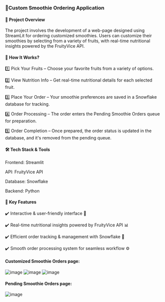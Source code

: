 ### 🥤Custom Smoothie Ordering Application

#### 🌟 Project Overview
The project involves the development of a web-page designed using StreamLit for ordering customized smoothies. Users can customize their smoothies by selecting from a variety of fruits, with real-time nutritional insights powered by the FruityVice API.

#### 🔹 How It Works?
1️⃣ Pick Your Fruits – Choose your favorite fruits from a variety of options.

2️⃣ View Nutrition Info – Get real-time nutritional details for each selected fruit.

3️⃣ Place Your Order – Your smoothie preferences are saved in a Snowflake database for tracking.

4️⃣ Order Processing – The order enters the Pending Smoothie Orders queue for preparation.

5️⃣ Order Completion – Once prepared, the order status is updated in the database, and it's removed from the pending queue.


#### 🛠️ Tech Stack & Tools
Frontend: Streamlit

API: FruityVice API

Database: Snowflake

Backend: Python


#### 📌 Key Features
✔️ Interactive & user-friendly interface 🎨

✔️ Real-time nutritional insights powered by FruityVice API 📊

✔️ Efficient order tracking & management with Snowflake 💾

✔️ Smooth order processing system for seamless workflow ⚙️


#### Customized Smoothie Orders page:
![image](https://github.com/ankitadalvi585/melanies_smoothies/assets/115281341/a90c0670-be54-4dbe-a4f9-82f5058b880e)
![image](https://github.com/ankitadalvi585/melanies_smoothies/assets/115281341/7f157abe-4e98-4c1d-8a3e-99782342e9ac)
![image](https://github.com/ankitadalvi585/melanies_smoothies/assets/115281341/1e660cb4-fa1a-4ba3-a6cd-6beef1e6fb3e)

#### Pending Smoothie Orders page:
![image](https://github.com/ankitadalvi585/melanies_smoothies/assets/115281341/5dcf3ac7-aec0-4a9a-845f-1e697e5c4102)
